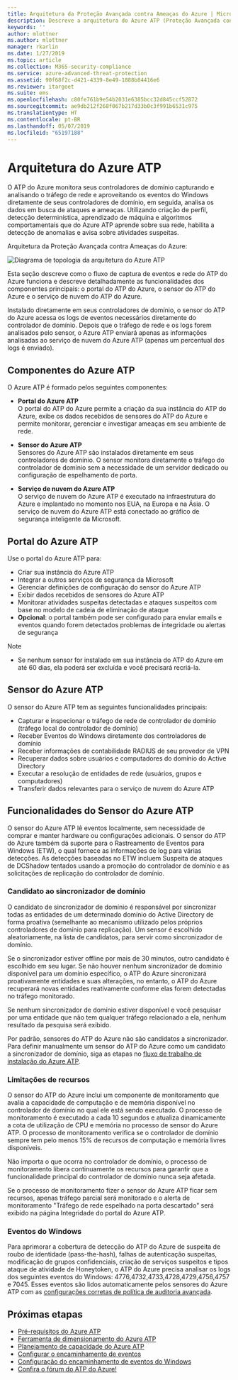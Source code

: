 ```yaml
---
title: Arquitetura da Proteção Avançada contra Ameaças do Azure | Microsoft Docs
description: Descreve a arquitetura do Azure ATP (Proteção Avançada contra Ameaças)
keywords: ''
author: mlottner
ms.author: mlottner
manager: rkarlin
ms.date: 1/27/2019
ms.topic: article
ms.collection: M365-security-compliance
ms.service: azure-advanced-threat-protection
ms.assetid: 90f68f2c-d421-4339-8e49-1888b84416e6
ms.reviewer: itargoet
ms.suite: ems
ms.openlocfilehash: c80fe761b9e54b2031e6385bcc32d845ccf52872
ms.sourcegitcommit: ae9db212f268f067b217d33b0c3f991b6531c975
ms.translationtype: HT
ms.contentlocale: pt-BR
ms.lasthandoff: 05/07/2019
ms.locfileid: "65197188"
---
```

# <a name="azure-atp-architecture"></a>Arquitetura do Azure ATP

O ATP do Azure monitora seus controladores de domínio capturando e analisando o tráfego de rede e aproveitando os eventos do Windows diretamente de seus controladores de domínio, em seguida, analisa os dados em busca de ataques e ameaças. Utilizando criação de perfil, detecção determinística, aprendizado de máquina e algoritmos comportamentais que do Azure ATP aprende sobre sua rede, habilita a detecção de anomalias e avisa sobre atividades suspeitas.

Arquitetura da Proteção Avançada contra Ameaças do Azure:

![Diagrama de topologia da arquitetura do Azure ATP](media/atp-architecture-topology.png)

Esta seção descreve como o fluxo de captura de eventos e rede do ATP do Azure funciona e descreve detalhadamente as funcionalidades dos componentes principais: o portal do ATP do Azure, o sensor do ATP do Azure e o serviço de nuvem do ATP do Azure. 

Instalado diretamente em seus controladores de domínio, o sensor do ATP do Azure acessa os logs de eventos necessários diretamente do controlador de domínio. Depois que o tráfego de rede e os logs forem analisados pelo sensor, o Azure ATP enviará apenas as informações analisadas ao serviço de nuvem do Azure ATP (apenas um percentual dos logs é enviado). 

## <a name="azure-atp-components"></a>Componentes do Azure ATP
O Azure ATP é formado pelos seguintes componentes:

-   **Portal do Azure ATP** <br>
O portal do ATP do Azure permite a criação da sua instância do ATP do Azure, exibe os dados recebidos de sensores do ATP do Azure e permite monitorar, gerenciar e investigar ameaças em seu ambiente de rede.  
-   **Sensor do Azure ATP**<br>
Sensores do Azure ATP são instalados diretamente em seus controladores de domínio. O sensor monitora diretamente o tráfego do controlador de domínio sem a necessidade de um servidor dedicado ou configuração de espelhamento de porta.

-   **Serviço de nuvem do Azure ATP**<br>
O serviço de nuvem do Azure ATP é executado na infraestrutura do Azure e implantado no momento nos EUA, na Europa e na Ásia. O serviço de nuvem do Azure ATP está conectado ao gráfico de segurança inteligente da Microsoft. 

## <a name="azure-atp-portal"></a>Portal do Azure ATP 
Use o portal do Azure ATP para:
- Criar sua instância do Azure ATP
- Integrar a outros serviços de segurança da Microsoft 
- Gerenciar definições de configuração do sensor do Azure ATP 
- Exibir dados recebidos de sensores do Azure ATP
- Monitorar atividades suspeitas detectadas e ataques suspeitos com base no modelo de cadeia de eliminação de ataque
- **Opcional**: o portal também pode ser configurado para enviar emails e eventos quando forem detectados problemas de integridade ou alertas de segurança

> [!NOTE]
> - Se nenhum sensor for instalado em sua instância do ATP do Azure em até 60 dias, ela poderá ser excluída e você precisará recriá-la.

## <a name="azure-atp-sensor"></a>Sensor do Azure ATP
O sensor do Azure ATP tem as seguintes funcionalidades principais:
- Capturar e inspecionar o tráfego de rede de controlador de domínio (tráfego local do controlador de domínio)
- Receber Eventos do Windows diretamente dos controladores de domínio 
- Receber informações de contabilidade RADIUS de seu provedor de VPN
- Recuperar dados sobre usuários e computadores do domínio do Active Directory
- Executar a resolução de entidades de rede (usuários, grupos e computadores)
- Transferir dados relevantes para o serviço de nuvem do Azure ATP

 
## <a name="azure-atp-sensor-features"></a>Funcionalidades do Sensor do Azure ATP

O sensor do Azure ATP lê eventos localmente, sem necessidade de comprar e manter hardware ou configurações adicionais. O sensor do ATP do Azure também dá suporte para o Rastreamento de Eventos para Windows (ETW), o qual fornece as informações de log para várias detecções. As detecções baseadas no ETW incluem Suspeita de ataques de DCShadow tentados usando a promoção do controlador de domínio e as solicitações de replicação do controlador de domínio.

### <a name="domain-synchronizer-candidate"></a>Candidato ao sincronizador de domínio

O candidato de sincronizador de domínio é responsável por sincronizar todas as entidades de um determinado domínio do Active Directory de forma proativa (semelhante ao mecanismo utilizado pelos próprios controladores de domínio para replicação). Um sensor é escolhido aleatoriamente, na lista de candidatos, para servir como sincronizador de domínio. 

Se o sincronizador estiver offline por mais de 30 minutos, outro candidato é escolhido em seu lugar. Se não houver nenhum sincronizador de domínio disponível para um domínio específico, o ATP do Azure sincronizará proativamente entidades e suas alterações, no entanto, o ATP do Azure recuperará novas entidades reativamente conforme elas forem detectadas no tráfego monitorado.
    
Se nenhum sincronizador de domínio estiver disponível e você pesquisar por uma entidade que não tem qualquer tráfego relacionado a ela, nenhum resultado da pesquisa será exibido.

Por padrão, sensores do ATP do Azure não são candidatos a sincronizador. Para definir manualmente um sensor do ATP do Azure como um candidato a sincronizador de domínio, siga as etapas no [fluxo de trabalho de instalação do Azure ATP](install-atp-step5.md).

### <a name="resource-limitations"></a>Limitações de recursos

O sensor do ATP do Azure inclui um componente de monitoramento que avalia a capacidade de computação e de memória disponível no controlador de domínio no qual ele está sendo executado. O processo de monitoramento é executado a cada 10 segundos e atualiza dinamicamente a cota de utilização de CPU e memória no processo de sensor do Azure ATP. O processo de monitoramento verifica se o controlador de domínio sempre tem pelo menos 15% de recursos de computação e memória livres disponíveis.

Não importa o que ocorra no controlador de domínio, o processo de monitoramento libera continuamente os recursos para garantir que a funcionalidade principal do controlador de domínio nunca seja afetada.

Se o processo de monitoramento fizer o sensor do Azure ATP ficar sem recursos, apenas tráfego parcial será monitorado e o alerta de monitoramento "Tráfego de rede espelhado na porta descartado" será exibido na página Integridade do portal do Azure ATP.

### <a name="windows-events"></a>Eventos do Windows

Para aprimorar a cobertura de detecção do ATP do Azure de suspeita de roubo de identidade (pass-the-hash), falhas de autenticação suspeitas, modificação de grupos confidenciais, criação de serviços suspeitos e tipos ataque de atividade de Honeytoken, o ATP do Azure precisa analisar os logs dos seguintes eventos do Windows: 4776,4732,4733,4728,4729,4756,4757 e 7045. Esses eventos são lidos automaticamente pelos sensores do Azure ATP com as [configurações corretas de política de auditoria avançada](atp-advanced-audit-policy.md). 

## <a name="next-steps"></a>Próximas etapas

- [Pré-requisitos do Azure ATP](atp-prerequisites.md)
- [Ferramenta de dimensionamento do Azure ATP](http://aka.ms/trisizingtool)
- [Planejamento de capacidade do Azure ATP](atp-capacity-planning.md)
- [Configurar o encaminhamento de eventos](configure-event-forwarding.md)
- [Configuração do encaminhamento de eventos do Windows](configure-event-forwarding.md)
- [Confira o fórum do ATP do Azure!](https://aka.ms/azureatpcommunity)
